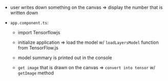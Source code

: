 


- user writes down something on the canvas => display the number that is written down


- `app.component.ts`:

  - import Tensorflowjs

  - initialize application => load the model w/ `loadLayersModel` function from TensorFlow.js

  - model summary is printed out in the console

  - `get image` that is drawn on the canvas => `convert into tensor` w/ `getImage` method
